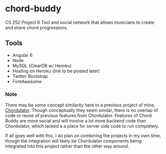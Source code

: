 # chord-buddy
CS 252 Project 6
Tool and social network that allows musicians to create and share chord progressions.

## Tools
* Angular 6
* Node
* MySQL (ClearDB w/ Heroku)
* Hosting on Heroku (link to be posted later)
* Twitter Bootstrap
* FontAwesome

### Note
There may be some concept similarity here to a previous project of mine, [Chordulator](https://github.com/hasherr/Chordulator). Though conceptually they seem similar, there is no overlap of code or reuse of previous features from Chordulator. Features of Chord Buddy are more social and will involve a lot more backend code than Chordulator, which lacked a a place for server side code to run completely.

If all goes well with this, I do plan on combining the projects in my own time, though the integration will likely be Chordulator components being integrated into this project rather than the other way around.
